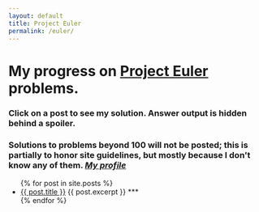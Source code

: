 ```yaml
---
layout: default
title: Project Euler
permalink: /euler/
---
```

# My progress on [Project Euler](https://projecteuler.net/) problems.  
### Click on a post to see my solution. Answer output is hidden behind a spoiler.  
### Solutions to problems beyond 100 will not be posted; this is partially to honor site guidelines, but mostly because I don't know any of them. *[My profile](https://projecteuler.net/progress=AthenH)*

<ul>
  {% for post in site.posts %}
    <li>
      <a href="{{ post.url }}">{{ post.title }}</a>
      {{ post.excerpt }}
      ***
    </li>
  {% endfor %}
</ul>
